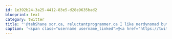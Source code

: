 ```yaml
---
id: 1e392b24-3a25-4412-83e5-d28e9635bad2
blueprint: text
category: twitter
title: "'@tehShane xor.ca, reluctantprogrammer.ca I like nerdynomad but it's taken."
caption: '<span class="username username_linked">@<a href="https://twitter.com/tehShane" title="Shane Lawrence">tehShane</a></span> xor.ca, reluctantprogrammer.ca I like nerdynomad but it''s taken.'
---
```


